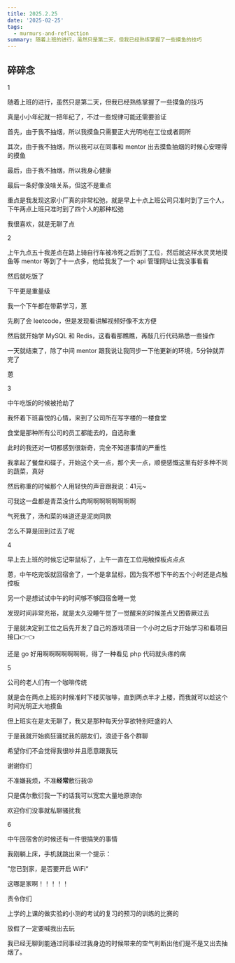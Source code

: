 ```yaml
---
title: 2025.2.25
date: '2025-02-25'
tags:
  - murmurs-and-reflection
summary: 随着上班的进行，虽然只是第二天，但我已经熟练掌握了一些摸鱼的技巧
---
```

## 碎碎念
1

随着上班的进行，虽然只是第二天，但我已经熟练掌握了一些摸鱼的技巧

真是小小年纪就一把年纪了，不过一些规律可能还需要验证

首先，由于我不抽烟，所以我摸鱼只需要正大光明地在工位或者厕所

其次，由于我不抽烟，所以我可以在同事和 mentor 出去摸鱼抽烟的时候心安理得的摸鱼

最后，由于我不抽烟，所以我身心健康

最后一条好像没啥关系，但这不是重点

重点是我发现这家小厂真的非常松弛，就是早上十点上班公司只准时到了三个人，下午两点上班只准时到了四个人的那种松弛

我很喜欢，就是无聊了点

2

上午九点五十我差点在路上骑自行车被冷死之后到了工位，然后就这样水灵灵地摸鱼等 mentor 等到了十一点多，他给我发了一个 api 管理网址让我没事看看

然后就吃饭了

下午更是重量级

我一个下午都在带薪学习，蒽

先刷了会 leetcode，但是发现看讲解视频好像不太方便

然后就开始学 MySQL 和 Redis，这看看那瞧瞧，再敲几行代码熟悉一些操作

一天就结束了，除了中间 mentor 跟我说让我同步一下他更新的环境，5分钟就弄完了

蒽

3

中午吃饭的时候被抢劫了

我怀着下班喜悦的心情，来到了公司所在写字楼的一楼食堂

食堂是那种所有公司的员工都能去的，自选称重

此时的我还对一切都感到很新奇，完全不知道事情的严重性

我拿起了餐盘和碟子，开始这个夹一点，那个夹一点，顺便感慨这里有好多种不同的蔬菜，真好

然后称重的时候那个人用轻快的声音跟我说：41元~

可我这一盘都是青菜没什么肉啊啊啊啊啊啊啊啊

气死我了，汤和菜的味道还是泥岗同款

怎么不算是回到过去了呢

4

早上去上班的时候忘记带鼠标了，上午一直在工位用触控板点点点

蒽，中午吃完饭就回宿舍了，一个是拿鼠标，因为我不想下午的五个小时还是点触控板

另一个是想试试中午的时间够不够回宿舍睡一觉

发现时间非常充裕，就是太久没睡午觉了一觉醒来的时候差点又困昏厥过去

于是就决定到工位之后先开发了自己的游戏项目一个小时之后才开始学习和看项目接口👉👈

还是 go 好用啊啊啊啊啊啊啊，得了一种看见 php 代码就头疼的病

5

公司的老人们有一个咖啡传统

就是会在两点上班的时候准时下楼买咖啡，直到两点半才上楼，而我就可以趁这个时间光明正大地摸鱼

但上班实在是太无聊了，我又是那种每天分享欲特别旺盛的人

于是我就开始疯狂骚扰我的朋友们，浪迹于各个群聊

希望你们不会觉得我很吵并且愿意跟我玩

谢谢你们

不准嫌我烦，不准**经常**敷衍我😡

只是偶尔敷衍我一下的话我可以宽宏大量地原谅你

欢迎你们没事就私聊骚扰我

6

中午回宿舍的时候还有一件很搞笑的事情

我刚躺上床，手机就跳出来一个提示：

”您已到家，是否要开启 WiFi“

这哪是家啊！！！！！

责令你们

上学的上课的做实验的小测的考试的复习的预习的训练的比赛的

放假了一定要喊我出去玩

我已经无聊到能通过同事经过我身边的时候带来的空气判断出他们是不是又出去抽烟了。
